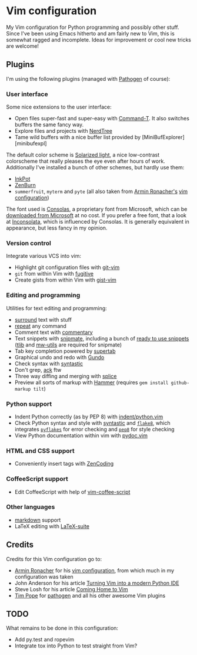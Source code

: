 # Vim configuration

My Vim configuration for Python programming and possibly other stuff.  Since
I've been using Emacs hitherto and am fairly new to Vim, this is somewhat
ragged and incomplete.  Ideas for improvement or cool new tricks are welcome!


## Plugins

I'm using the following plugins (managed with [Pathogen][pathogen] of course):

### User interface

Some nice extensions to the user interface:

- Open files super-fast and super-easy with [Command-T][command-t].  It also
  switches buffers the same fancy way.
- Explore files and projects with [NerdTree][nerdtree]
- Tame wild buffers with a nice buffer list provided by
  [MiniBufExplorer][minibufexpl]

The default color scheme is [Solarized light][solarized], a nice low-contrast
colorscheme that really pleases the eye even after hours of work. Additionally
I've installed a bunch of other schemes, but hardly use them:

- [InkPot][inkpot]
- [ZenBurn][zenburn]
- `summerfruit`, `myterm` and `pyte` (all also taken from [Armin
  Ronacher's][ar] [vim configuration][arvim])

The font used is [Consolas][consolas], a proprietary font from Microsoft, which
can be [downloaded from Microsoft][consolasdownload] at no cost. If you prefer a
free font, that a look at [Inconsolata][inconsolata], which is influenced by
Consolas. It is generally equivalent in appearance, but less fancy in my
opinion.


### Version control

Integrate various VCS into vim:

- Highlight git configuration files with [git-vim][git-vim]
- `git` from within Vim with [fugitive][fugitive]
- Create gists from within Vim with [gist-vim][gist]


### Editing and programming

Utilities for text editing and programming:

- [surround][surround] text with stuff
- [repeat][repeat] any command
- Comment text with [commentary][commentary]
- Text snippets with [snipmate][snipmate], including a bunch of [ready to use
  snippets][snippets] ([tlib][] and [mw-utils][] are required for snipmate)
- Tab key completion powered by [supertab][supertab]
- Graphical undo and redo with [Gundo][gundo]
- Check syntax with [syntastic][syntastic]
- Don't grep, [ack][ack] ftw
- Three way diffing and merging with [splice][splice]
- Preview all sorts of markup with [Hammer][] (requires `gem install
  github-markup tilt`)


### Python support

- Indent Python correctly (as by PEP 8) with [indent/python.vim][python-indent]
- Check Python syntax and style with [syntastic][syntastic] and
  [`flake8`][flake8], which integrates [`pyflakes`][pyflakes] for error
  checking and [`pep8`][pep8] for style checking
- View Python documentation within vim with [pydoc.vim][pydoc]


### HTML and CSS support

- Conveniently insert tags with [ZenCoding][zencoding]


### CoffeeScript support

- Edit CoffeeScript with help of [vim-coffee-script][vim-coffee-script]


### Other languages

- [markdown][markdown] support
- LaTeX editing with [LaTeX-suite][latex]


Credits
-------

Credits for this Vim configuration go to:

- [Armin Ronacher][ar] for his [vim configuration][arvim], from which much in my
  configuration was taken
- John Anderson for his article [Turning Vim into a modern Python IDE][vim-ide]
- Steve Losh for his article [Coming Home to Vim][coming-home]
- [Tim Pope][tpope] for [pathogen][pathogen] and all his other awesome Vim plugins


TODO
----

What remains to be done in this configuration:

- Add py.test and ropevim
- Integrate tox into Python to test straight from Vim?


[pathogen]: https://github.com/tpope/vim-pathogen
[command-t]:https://github.com/wincent/Command-T
[nerdtree]: https://github.com/scrooloose/nerdtree
[MiniBufExplorer]: https://github.com/fholgado/minibufexpl.vim
[ar]: https://github.com/mitsuhiko
[arvim]: https://github.com/mitsuhiko/dotfiles/tree/master/vim
[solarized]: https://github.com/altercation/vim-colors-solarized
[inkpot]: https://github.com/ciaranm/inkpot
[zenburn]: https://github.com/jnurmine/Zenburn
[consolas]: http://en.wikipedia.org/wiki/Consolas
[consolasdownload]: http://www.microsoft.com/download/en/details.aspx?displaylang=en&id=17879
[inconsolata]: http://en.wikipedia.org/wiki/Inconsolata
[git-vim]: https://github.com/tpope/vim-git
[fugitive]: https://github.com/tpope/vim-fugitive
[gist]: https://github.com/mattn/gist-vim
[surround]: https://github.com/tpope/vim-surround
[repeat]: https://github.com/tpope/vim-repeat
[commentary]: https://github.com/tpope/vim-commentary
[snipmate]: https://github.com/garbas/vim-snipmate
[snippets]: https://github.com/honza/snipmate-snippets
[tlib]: https://github.com/tomtom/tlib_vim
[mw-utils]: https://github.com/MarcWeber/vim-addon-mw-utils
[supertab]: https://github.com/ervandew/supertab
[gundo]: https://github.com/sjl/gundo.vim
[syntastic]: https://github.com/scrooloose/syntastic
[ack]: https://github.com/mileszs/ack.vim
[splice]: https://github.com/sjl/splice.vim
[hammer]: https://github.com/matthias-guenther/hammer.vim
[python-indent]: http://www.vim.org/scripts/script.php?script_id=974
[python-syntax]: http://www.vim.org/scripts/script.php?script_id=790
[flake8]: http://pypi.python.org/pypi/flake8
[pyflakes]: http://pypi.python.org/pypi/pyflakes
[pep8]: http://pypi.python.org/pypi/pep8
[pydoc]: https://github.com/fs111/pydoc.vim
[zencoding]: http://mattn.github.com/zencoding-vim/
[vim-coffee-script]: https://github.com/kchmck/vim-coffee-script
[markdown]: https://github.com/tpope/vim-markdown
[latex]: http://vim-latex.sourceforge.net/
[vim-ide]: http://sontek.net/turning-vim-into-a-modern-python-ide
[coming-home]: http://stevelosh.com/blog/2010/09/coming-home-to-vim/
[tpope]: https://github.com/tpope
